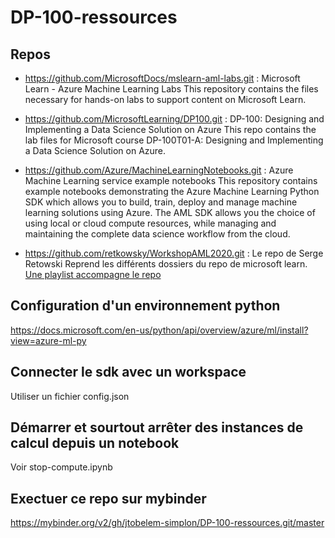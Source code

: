 # DP-100-ressources

## Repos

- <https://github.com/MicrosoftDocs/mslearn-aml-labs.git> : Microsoft Learn - Azure Machine Learning Labs
This repository contains the files necessary for hands-on labs to support content on Microsoft Learn.

- <https://github.com/MicrosoftLearning/DP100.git> : DP-100: Designing and Implementing a Data Science Solution on Azure
This repo contains the lab files for Microsoft course DP-100T01-A: Designing and Implementing a Data Science Solution on Azure.

- <https://github.com/Azure/MachineLearningNotebooks.git> : Azure Machine Learning service example notebooks
This repository contains example notebooks demonstrating the Azure Machine Learning Python SDK which allows you to build, train, deploy and manage machine learning solutions using Azure. The AML SDK allows you the choice of using local or cloud compute resources, while managing and maintaining the complete data science workflow from the cloud.

- <https://github.com/retkowsky/WorkshopAML2020.git> : Le repo de Serge Retowski
Reprend les différents dossiers du repo de microsoft learn. [Une playlist accompagne le repo](https://www.youtube.com/playlist?list=PLy4MOYaxz3vMnh62b11EEDSPgfiIsrxZ8)

## Configuration d'un environnement python

https://docs.microsoft.com/en-us/python/api/overview/azure/ml/install?view=azure-ml-py

## Connecter le sdk avec un workspace

Utiliser un fichier config.json

## Démarrer et sourtout arrêter des instances de calcul depuis un notebook

Voir stop-compute.ipynb

## Exectuer ce repo sur mybinder

<https://mybinder.org/v2/gh/jtobelem-simplon/DP-100-ressources.git/master>
